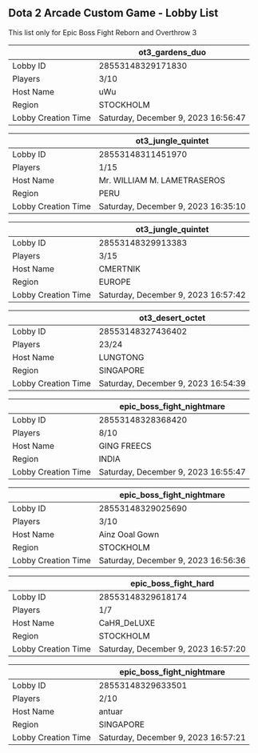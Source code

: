 ## Dota 2 Arcade Custom Game - Lobby List

This list only for Epic Boss Fight Reborn and Overthrow 3

|  | ot3_gardens_duo |
| ------ | ------ |
| Lobby ID | 28553148329171830 |
| Players | 3/10 |
| Host Name | uWu |
| Region | STOCKHOLM |
| Lobby Creation Time | Saturday, December 9, 2023 16:56:47 |


|  | ot3_jungle_quintet |
| ------ | ------ |
| Lobby ID | 28553148311451970 |
| Players | 1/15 |
| Host Name | Mr. WILLIAM M. LAMETRASEROS |
| Region | PERU |
| Lobby Creation Time | Saturday, December 9, 2023 16:35:10 |


|  | ot3_jungle_quintet |
| ------ | ------ |
| Lobby ID | 28553148329913383 |
| Players | 3/15 |
| Host Name | CMERTNIK |
| Region | EUROPE |
| Lobby Creation Time | Saturday, December 9, 2023 16:57:42 |


|  | ot3_desert_octet |
| ------ | ------ |
| Lobby ID | 28553148327436402 |
| Players | 23/24 |
| Host Name | LUNGTONG |
| Region | SINGAPORE |
| Lobby Creation Time | Saturday, December 9, 2023 16:54:39 |


|  | epic_boss_fight_nightmare |
| ------ | ------ |
| Lobby ID | 28553148328368420 |
| Players | 8/10 |
| Host Name | GING FREECS |
| Region | INDIA |
| Lobby Creation Time | Saturday, December 9, 2023 16:55:47 |


|  | epic_boss_fight_nightmare |
| ------ | ------ |
| Lobby ID | 28553148329025690 |
| Players | 3/10 |
| Host Name | Ainz Ooal Gown |
| Region | STOCKHOLM |
| Lobby Creation Time | Saturday, December 9, 2023 16:56:36 |


|  | epic_boss_fight_hard |
| ------ | ------ |
| Lobby ID | 28553148329618174 |
| Players | 1/7 |
| Host Name | СаНЯ_DeLUXE |
| Region | STOCKHOLM |
| Lobby Creation Time | Saturday, December 9, 2023 16:57:20 |


|  | epic_boss_fight_nightmare |
| ------ | ------ |
| Lobby ID | 28553148329633501 |
| Players | 2/10 |
| Host Name | antuar |
| Region | SINGAPORE |
| Lobby Creation Time | Saturday, December 9, 2023 16:57:21 |


